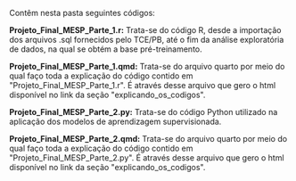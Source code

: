Contêm nesta pasta seguintes códigos:

**Projeto_Final_MESP_Parte_1.r:** Trata-se do código R, desde a importação dos arquivos .sql fornecidos pelo TCE/PB, até o fim da análise exploratória de dados, na qual se obtém a base pré-treinamento.

**Projeto_Final_MESP_Parte_1.qmd:** Trata-se do arquivo quarto por meio do qual faço toda a explicação do código contido em "Projeto_Final_MESP_Parte_1.r". É através desse arquivo que gero o html disponível no link da seção "explicando_os_codigos".

**Projeto_Final_MESP_Parte_2.py:** Trata-se do código Python utilizado na aplicação dos modelos de aprendizagem supervisionada.

**Projeto_Final_MESP_Parte_2.qmd:** Trata-se do arquivo quarto por meio do qual faço toda a explicação do código contido em "Projeto_Final_MESP_Parte_2.py". É através desse arquivo que gero o html disponível no link da seção "explicando_os_codigos".
